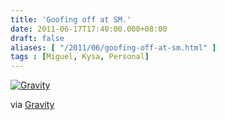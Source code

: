 ```yaml
---
title: 'Goofing off at SM.'
date: 2011-06-17T17:40:00.000+08:00
draft: false
aliases: [ "/2011/06/goofing-off-at-sm.html" ]
tags : [Miguel, Kysa, Personal]
---
```


[![Gravity](http://jon.doblados.net/wp-content/uploads/2011/06/Gravity1.jpg.scaled10001-300x225.jpg)](http://jon.doblados.net/wp-content/uploads/2011/06/Gravity1.jpg.scaled10001.jpg)

  

via [Gravity](http://mobileways.de/gravity)